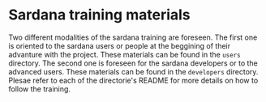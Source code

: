 # Sardana training materials

Two different modalities of the sardana training are foreseen. The first one
is oriented to the sardana users or people at the beggining of their
advanture with the project. These materials can be found in the `users`
directory. The second one is foreseen for the sardana developers or to the
advanced users. These materials can be found in the `developers` directory.
Plesae refer to each of the directorie's README for more details on how to
follow the training.